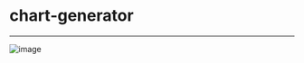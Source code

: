 # chart-generator

---

![image](https://github.com/user-attachments/assets/2616d019-793e-4277-a983-c484477cffb1)
